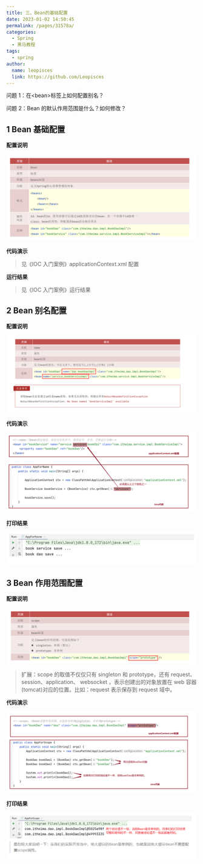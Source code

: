 ```yaml
---
title: 三、Bean的基础配置
date: 2023-01-02 14:50:45
permalink: /pages/31578a/
categories:
  - Spring
  - 黑马教程
tags:
  - spring
author:
  name: leopisces
  link: https://github.com/Leopisces
---
```


问题 1：在\<bean>标签上如何配置别名？

问题 2：Bean 的默认作用范围是什么？如何修改？

## 1 Bean 基础配置

**配置说明**

![](./img/10.png)

**代码演示**

> 见《IOC 入门案例》applicationContext.xml 配置

**运行结果**

> 见《IOC 入门案例》运行结果

## 2 Bean 别名配置

**配置说明**

![](./img/11.png)

**代码演示**

![](./img/12.png)

**打印结果**

![](./img/13.png)

## 3 Bean 作用范围配置

**配置说明**

![](./img/14.png)

> 扩展：scope 的取值不仅仅只有 singleton 和 prototype，还有 request、session、application、 websocket ，表示创建出的对象放置在 web 容器(tomcat)对应的位置。比如：request 表示保存到 request 域中。

**代码演示**

![](./img/15.png)

**打印结果**

![](./img/16.png)
